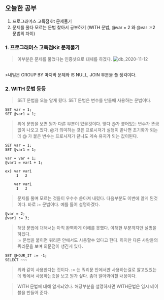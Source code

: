 ## 오늘한 공부

1. 프로그래머스 고득점Kit 문제풀기
2. 문제를 풀다 모르는 문법 찾아서 공부하기 (WITH 문법, @var = 2 와 @var :=2 문법의 차이)

### 1. 프로그래머스 고득점Kit 문제풀기
>이부분은 문제를 풀었다는 인증샷으로 대체를 하겠다.
![db_2020-11-12](https://user-images.githubusercontent.com/51444580/98896515-6f1d3900-24ec-11eb-9b0f-732a956d0cb8.PNG)
<br/>
>내일은 GROUP BY 마지막 문제와 IS NULL, JOIN 부분을 풀 생각이다.

### 2. WITH 문법 등등
>SET 문법을 오늘 알게 됬다. SET 문법은 변수를 만들때 사용하는 문법이다.
```
SET var = 1;
SET @var1 = 1;
```
>위에 문법을 보면 뭔가 다른 부분이 있을것이다. 맞다 @가 붙어있는 변수가 뜬금없이 나오고 있다.
>@가 의미하는 것은 프로시저가 실행이 끝나면 초기화가 되는데 @ 가 붙은 변수는 프로시저가 끝나도 계속 유지가 되는 값이된다. 
```
SET var = 1;
SET @var1 = 1;

var = var + 1;
@var1 = var1 + 1;

ex) var var1
     1   2
     
    var var1
     1   3
```
>문제를 풀며 모르는 것들이 우수수 쏟아져 내렸다. 다음부분도 이번에 알게 된것이다. 바로 := 문법이다. 예를 들어 설명하겠다.
```
@var = 2;
@var1 := 3;
```
>해당 문법에 대해서는 아직 완벽하게 이해를 못했다. 이해한 부분까지만 설명을 하겠다.<br/>
>:= 문법을 붙이면 쿼리문 안에서도 사용할수 있다고 한다. 하지만 다른 사람들의 쿼리문을 보며 의문점이 생긴게 있다.
```
SET @HOUR_IT := -1;
SELECT ~~~
```
>위와 같이 사용한다는 것이다. := 는 쿼리문 안에서만 사용하는걸로 알고있었는데 밖에서 사용하는것을 보고 뭔가 싶다. 좀더 알아봐야할 내용이다.

>WITH 문법에 대해 알게되었다. 해당부분을 설명하자면 WITH문법은 임시 테이블을 만들어 준다.<br>

